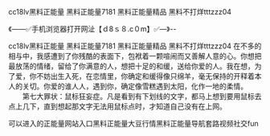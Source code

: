 cc18lv黑料正能量
黑料正能量7181
黑料正能量精品
黑料不打烊tttzzz04


《——✅手机浏览器打开网沚【ｄ8ｓ８.c０m】✅—》--

cc18lv黑料正能量
黑料正能量7181
黑料正能量精品
黑料不打烊tttzzz04
在不多的相与中，我感遭到了你残酷的表面下，包袱着一颗喧闹而又善解人意的心。你想把最放荡的情绪，留给了你满意的人，想把十足的和缓，送给你爱的人。我在想，为了爱，你不妨出生入死，在恋情里，你确定和缓得像只绵羊，毫无保持的开释着本人的关切。你爱的谁人人，遇到你，确定像雪糕遇到太阳，化作一地的柔情。
　　第七大罪状：鼠标狂妄症。凡是看到有下划线的文字，都马上想到要用鼠标去点上几下，直到想起那文字无法用鼠标点时，才知道自己没有在上网。





可以进入的正能量网站入口黑料正能量大豆行情黑料正能量导航套路视频社交fun
